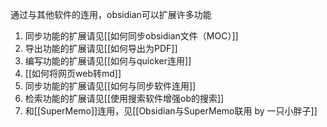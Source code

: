 通过与其他软件的连用，obsidian可以扩展许多功能
1. 同步功能的扩展请见[[如何同步obsidian文件（MOC）]]
2. 导出功能的扩展请见[[如何导出为PDF]]
3. 编写功能的扩展请见[[如何与quicker连用]]
4. [[如何将网页web转md]]
5. 同步功能的扩展请见[[如何与同步软件连用]]
6. 检索功能的扩展请见[[使用搜索软件增强ob的搜索]]
7. 和[[SuperMemo]]连用，见[[Obsidian与SuperMemo联用 by 一只小胖子]]